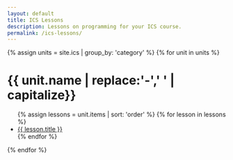 ```yaml
---
layout: default
title: ICS Lessons
description: Lessons on programming for your ICS course.
permalink: /ics-lessons/
---
```


{% assign units = site.ics | group_by: 'category' %}
{% for unit in units %}
<h1>{{ unit.name | replace:'-',' ' | capitalize}}</h1>
<ul>
	{% assign lessons = unit.items | sort: 'order' %}
	{% for lesson in lessons %}
	<li>
		<a href="{{ lesson.url }}">{{ lesson.title }}</a>
	</li>
	{% endfor %}
</ul>
{% endfor %}
